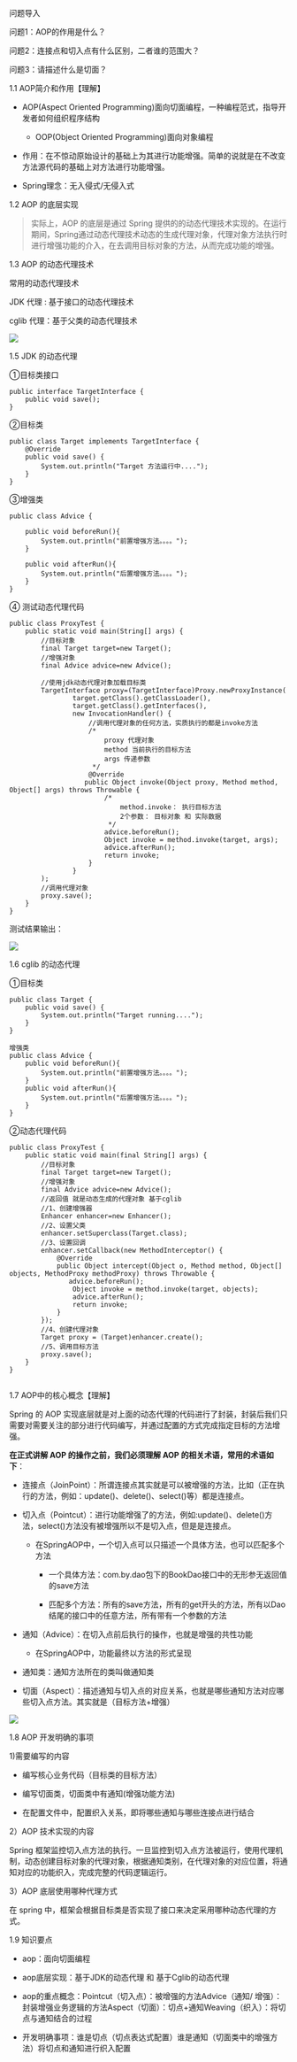 问题导入

问题1：AOP的作用是什么？

问题2：连接点和切入点有什么区别，二者谁的范围大？

问题3：请描述什么是切面？

1.1 AOP简介和作用【理解】

- AOP(Aspect Oriented Programming)面向切面编程，一种编程范式，指导开发者如何组织程序结构

    - OOP(Object Oriented Programming)面向对象编程

- 作用：在不惊动原始设计的基础上为其进行功能增强。简单的说就是在不改变方法源代码的基础上对方法进行功能增强。

- Spring理念：无入侵式/无侵入式

1.2 AOP 的底层实现

> 实际上，AOP 的底层是通过 Spring 提供的的动态代理技术实现的。在运行期间，Spring通过动态代理技术动态的生成代理对象，代理对象方法执行时进行增强功能的介入，在去调用目标对象的方法，从而完成功能的增强。

1.3 AOP 的动态代理技术

常用的动态代理技术

JDK 代理 : 基于接口的动态代理技术

cglib 代理：基于父类的动态代理技术

![](https://tcs-devops.aliyuncs.com/storage/112v39e01b38cb92e78e0b91ce530c02ffb8?Signature=eyJhbGciOiJIUzI1NiIsInR5cCI6IkpXVCJ9.eyJBcHBJRCI6IjVlNzQ4MmQ2MjE1MjJiZDVjN2Y5YjMzNSIsIl9hcHBJZCI6IjVlNzQ4MmQ2MjE1MjJiZDVjN2Y5YjMzNSIsIl9vcmdhbml6YXRpb25JZCI6IiIsImV4cCI6MTY4ODk1ODI4NSwiaWF0IjoxNjg4MzUzNDg1LCJyZXNvdXJjZSI6Ii9zdG9yYWdlLzExMnYzOWUwMWIzOGNiOTJlNzhlMGI5MWNlNTMwYzAyZmZiOCJ9._Y6FFexdhRYsVLDWAPppjgi1_b0Xz43CCIvFyOLE1BM&download=%E5%9B%BE%E7%89%87.png "")

1.5 JDK 的动态代理

①目标类接口

```text
public interface TargetInterface {
    public void save();
}
```

②目标类

```text
public class Target implements TargetInterface {
    @Override
    public void save() {
        System.out.println("Target 方法运行中....");
    }
}
```

③增强类

```text
public class Advice {
​
    public void beforeRun(){
        System.out.println("前置增强方法。。。。");
    }
​
    public void afterRun(){
        System.out.println("后置增强方法。。。。");
    }
}
```

④ 测试动态代理代码

```text
public class ProxyTest {
    public static void main(String[] args) {
        //目标对象
        final Target target=new Target();
        //增强对象
        final Advice advice=new Advice();
​
        //使用jdk动态代理对象加载目标类
        TargetInterface proxy=(TargetInterface)Proxy.newProxyInstance(
                target.getClass().getClassLoader(),
                target.getClass().getInterfaces(),
                new InvocationHandler() {
                    //调用代理对象的任何方法，实质执行的都是invoke方法
                    /*
                        proxy 代理对象
                        method 当前执行的目标方法
                        args 传递参数
                     */
                    @Override
                   public Object invoke(Object proxy, Method method, Object[] args) throws Throwable {
                        /*
                            method.invoke： 执行目标方法
                            2个参数： 目标对象 和 实际数据
                         */
                        advice.beforeRun();
                        Object invoke = method.invoke(target, args);
                        advice.afterRun();
                        return invoke;
                    }
                }
        );
        //调用代理对象
        proxy.save();
    }
}
```

  测试结果输出：

![](https://tcs-devops.aliyuncs.com/storage/112v83675ec78351559f4a124283568c3c5d?Signature=eyJhbGciOiJIUzI1NiIsInR5cCI6IkpXVCJ9.eyJBcHBJRCI6IjVlNzQ4MmQ2MjE1MjJiZDVjN2Y5YjMzNSIsIl9hcHBJZCI6IjVlNzQ4MmQ2MjE1MjJiZDVjN2Y5YjMzNSIsIl9vcmdhbml6YXRpb25JZCI6IiIsImV4cCI6MTY4ODk1ODI4NSwiaWF0IjoxNjg4MzUzNDg1LCJyZXNvdXJjZSI6Ii9zdG9yYWdlLzExMnY4MzY3NWVjNzgzNTE1NTlmNGExMjQyODM1NjhjM2M1ZCJ9.ZMsQbS1QSHOL-_QhtdicEcPij8KJU2tRX7cLmTF9R3c&download=%E5%9B%BE%E7%89%87.png "")

1.6 cglib 的动态代理

①目标类

```text
public class Target {
    public void save() {
        System.out.println("Target running....");
    }
}
​
增强类
public class Advice {
    public void beforeRun(){
        System.out.println("前置增强方法。。。。");
    }
    public void afterRun(){
        System.out.println("后置增强方法。。。。");
    }
}
```

②动态代理代码

```text
public class ProxyTest {
    public static void main(final String[] args) {
        //目标对象
        final Target target=new Target();
        //增强对象
        final Advice advice=new Advice();
        //返回值 就是动态生成的代理对象 基于cglib
        //1、创建增强器
        Enhancer enhancer=new Enhancer();
        //2、设置父类
        enhancer.setSuperclass(Target.class);
        //3、设置回调
        enhancer.setCallback(new MethodInterceptor() {
            @Override
            public Object intercept(Object o, Method method, Object[] objects, MethodProxy methodProxy) throws Throwable {
               advice.beforeRun();
                Object invoke = method.invoke(target, objects);
                advice.afterRun();
                return invoke;
            }
        });
        //4、创建代理对象
        Target proxy = (Target)enhancer.create();
        //5、调用目标方法
        proxy.save();
    }
}
​
```

1.7 AOP中的核心概念【理解】

Spring 的 AOP 实现底层就是对上面的动态代理的代码进行了封装，封装后我们只需要对需要关注的部分进行代码编写，并通过配置的方式完成指定目标的方法增强。

**在正式讲解 AOP 的操作之前，我们必须理解 AOP 的相关术语，常用的术语如下**：

- 连接点（JoinPoint）：所谓连接点其实就是可以被增强的方法，比如（正在执行的方法，例如：update()、delete()、select()等）都是连接点。 

- 切入点（Pointcut）：进行功能增强了的方法，例如:update()、delete()方法，select()方法没有被增强所以不是切入点，但是是连接点。

    - 在SpringAOP中，一个切入点可以只描述一个具体方法，也可以匹配多个方法

        - 一个具体方法：com.by.dao包下的BookDao接口中的无形参无返回值的save方法

        - 匹配多个方法：所有的save方法，所有的get开头的方法，所有以Dao结尾的接口中的任意方法，所有带有一个参数的方法

- 通知（Advice）：在切入点前后执行的操作，也就是增强的共性功能

    - 在SpringAOP中，功能最终以方法的形式呈现

- 通知类：通知方法所在的类叫做通知类

- 切面（Aspect）：描述通知与切入点的对应关系，也就是哪些通知方法对应哪些切入点方法。其实就是（目标方法+增强）

![](https://tcs-devops.aliyuncs.com/storage/112vef7b2995ef321ec83d6d3ff670a7d7a2?Signature=eyJhbGciOiJIUzI1NiIsInR5cCI6IkpXVCJ9.eyJBcHBJRCI6IjVlNzQ4MmQ2MjE1MjJiZDVjN2Y5YjMzNSIsIl9hcHBJZCI6IjVlNzQ4MmQ2MjE1MjJiZDVjN2Y5YjMzNSIsIl9vcmdhbml6YXRpb25JZCI6IiIsImV4cCI6MTY4ODk1ODI4NSwiaWF0IjoxNjg4MzUzNDg1LCJyZXNvdXJjZSI6Ii9zdG9yYWdlLzExMnZlZjdiMjk5NWVmMzIxZWM4M2Q2ZDNmZjY3MGE3ZDdhMiJ9.3M-zJlw6UHsMuavoT0BjNfEYSlbSgfDDByyUuv5O5Cw&download=%E5%9B%BE%E7%89%87.png "")

1.8 AOP 开发明确的事项

1)需要编写的内容

- 编写核心业务代码（目标类的目标方法）

- 编写切面类，切面类中有通知(增强功能方法)

- 在配置文件中，配置织入关系，即将哪些通知与哪些连接点进行结合

2）AOP 技术实现的内容

Spring 框架监控切入点方法的执行。一旦监控到切入点方法被运行，使用代理机制，动态创建目标对象的代理对象，根据通知类别，在代理对象的对应位置，将通知对应的功能织入，完成完整的代码逻辑运行。

3）AOP 底层使用哪种代理方式

在 spring 中，框架会根据目标类是否实现了接口来决定采用哪种动态代理的方式。

1.9 知识要点

- aop：面向切面编程

- aop底层实现：基于JDK的动态代理 和 基于Cglib的动态代理

- aop的重点概念：Pointcut（切入点）：被增强的方法​Advice（通知/ 增强）：封装增强业务逻辑的方法​Aspect（切面）：切点+通知​Weaving（织入）：将切点与通知结合的过程

- 开发明确事项：谁是切点（切点表达式配置）​谁是通知（切面类中的增强方法）​将切点和通知进行织入配置



